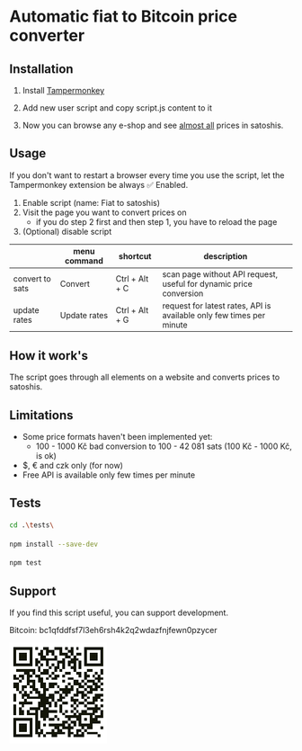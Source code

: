 # Automatic fiat to Bitcoin price converter

## Installation

1. Install [Tampermonkey](https://www.tampermonkey.net/)

2. Add new user script and copy script.js content to it

3. Now you can browse any e-shop and see [almost all](#limitations) prices in satoshis.

## Usage

If you don't want to restart a browser every time you use the script, let the Tampermonkey extension be always ✅ Enabled.

1. Enable script (name: Fiat to satoshis)
2. Visit the page you want to convert prices on
    - if you do step 2 first and then step 1, you have to reload the page
3. (Optional) disable script

|                 | menu command   | shortcut       | description                                                                      |
|-----------------|----------------|----------------|----------------------------------------------------------------------------------|
| convert to sats | Convert        | Ctrl + Alt + C |scan page without API request, useful for dynamic price conversion                |
| update rates    | Update rates   | Ctrl + Alt + G |request for latest rates, API is available only few times per minute              |

## How it work's

The script goes through all elements on a website and converts prices to satoshis.

## Limitations

- Some price formats haven't been implemented yet:
  - 100 - 1000 Kč bad conversion to 100 - 42 081 sats (100 Kč - 1000 Kč, is ok)
- $, € and czk only (for now)
- Free API is available only few times per minute

## Tests

```bash
cd .\tests\

npm install --save-dev

npm test
```

## Support

If you find this script useful, you can support development.

Bitcoin: bc1qfddfsf7l3eh6rsh4k2q2wdazfnjfewn0pzycer

![BTC_address](./imgs/btc_address.png)
